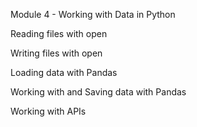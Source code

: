 Module 4 - Working with Data in Python

Reading files with open

Writing files with open

Loading data with Pandas

Working with and Saving data with Pandas

Working with APIs
